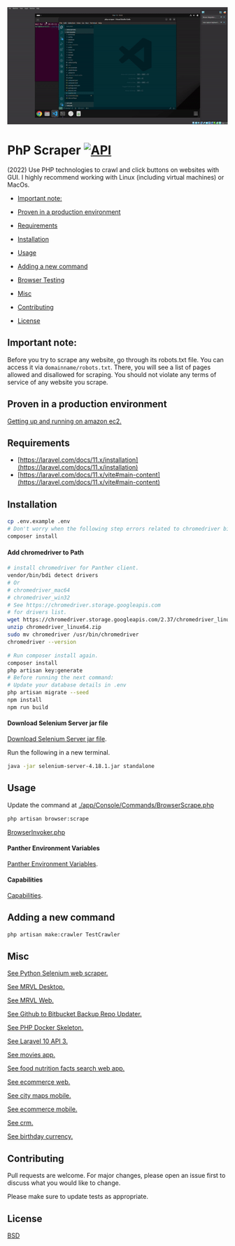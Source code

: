 <img src="https://github.com/kkamara/useful/raw/main/php-scraper.gif" alt="php-scraper.gif" width=""/>

# PhP Scraper [![API](https://github.com/kkamara/php-scraper/actions/workflows/build.yml/badge.svg)](https://github.com/kkamara/php-scraper/actions/workflows/build.yml)

(2022) Use PHP technologies to crawl and click buttons on websites with GUI. I highly recommend working with Linux (including virtual machines) or MacOs.

* [Important note:](#note)

* [Proven in a production environment](#proven)

* [Requirements](#requirements)

* [Installation](#installation)

* [Usage](#usage)

* [Adding a new command](#adding-commands)

* [Browser Testing](#testing)

* [Misc](#misc)

* [Contributing](#contributing)

* [License](#license)

## Important note: <a name="note"></a>

Before you try to scrape any website, go through its robots.txt file. You can access it via `domainname/robots.txt`. There, you will see a list of pages allowed and disallowed for scraping. You should not violate any terms of service of any website you scrape.

## Proven in a production environment <a name="proven"></a>

[Getting up and running on amazon ec2.](https://raw.githubusercontent.com/kkamara/amazon-scraper/develop/scripts/setup-project.sh)

## Requirements

* [https://laravel.com/docs/11.x/installation](https://laravel.com/docs/11.x/installation)
* [https://laravel.com/docs/11.x/vite#main-content](https://laravel.com/docs/11.x/vite#main-content)

## Installation

```bash
cp .env.example .env
# Don't worry when the following step errors related to chromedriver binary, we will install them right after.
composer install
```

#### Add chromedriver to Path

```bash
# install chromedriver for Panther client.
vendor/bin/bdi detect drivers
# Or
# chromedriver_mac64
# chromedriver_win32
# See https://chromedriver.storage.googleapis.com
# for drivers list.
wget https://chromedriver.storage.googleapis.com/2.37/chromedriver_linux64.zip
unzip chromedriver_linux64.zip
sudo mv chromedriver /usr/bin/chromedriver
chromedriver --version
```

```bash
# Run composer install again.
composer install
php artisan key:generate
# Before running the next command:
# Update your database details in .env
php artisan migrate --seed
npm install
npm run build
```

#### Download Selenium Server jar file

[Download Selenium Server jar file](https://www.selenium.dev/documentation/grid/getting_started/).

Run the following in a new terminal.

```bash
java -jar selenium-server-4.18.1.jar standalone
```

## Usage

Update the command at [./app/Console/Commands/BrowserScrape.php](https://raw.githubusercontent.com/kkamara/php-scraper/develop/app/Console/Commands/BrowserScrape.php)

```bash
php artisan browser:scrape
```

[BrowserInvoker.php](https://raw.githubusercontent.com/kkamara/php-scraper/develop/app/Console/Commands/BrowserInvoker.php)

#### Panther Environment Variables

[Panther Environment Variables](https://github.com/symfony/panther?tab=readme-ov-file#environment-variables).

#### Capabilities

[Capabilities](https://www.browserstack.com/docs/automate/capabilities).

## Adding a new command <a name="adding-commands"></a>

```bash
php artisan make:crawler TestCrawler
```

## Misc

[See Python Selenium web scraper.](https://github.com/kkamara/python-selenium)

[See MRVL Desktop.](https://github.com/kkamara/mrvl-desktop)

[See MRVL Web.](https://github.com/kkamara/mrvl-web)

[See Github to Bitbucket Backup Repo Updater.](https://github.com/kkamara/ghbbupdater)

[See PHP Docker Skeleton.](https://github.com/kkamara/php-docker-skeleton)

[See Laravel 10 API 3.](https://github.com/kkamara/laravel-10-api-3)

[See movies app.](https://github.com/kkamara/movies)

[See food nutrition facts search web app.](https://github.com/kkamara/food-nutrition-facts-search-web-app)

[See ecommerce web.](https://github.com/kkamara/ecommerce-web)

[See city maps mobile.](https://github.com/kkamara/city-maps-mobile)

[See ecommerce mobile.](https://github.com/kkamara/ecommerce-mobile)

[See crm.](https://github.com/kkamara/crm)

[See birthday currency.](https://github.com/kkamara/birthday-currency)

## Contributing
Pull requests are welcome. For major changes, please open an issue first to discuss what you would like to change.

Please make sure to update tests as appropriate.

## License
[BSD](https://opensource.org/licenses/BSD-3-Clause)
